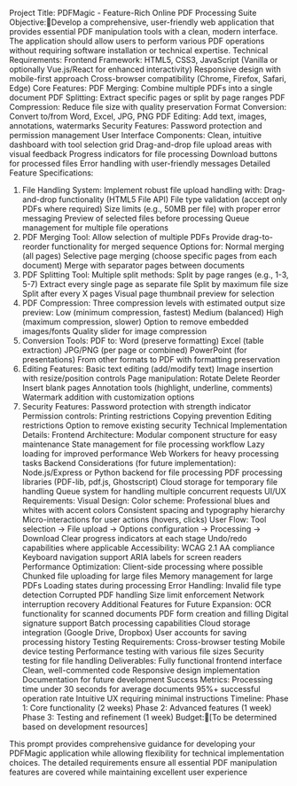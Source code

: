 Project Title: PDFMagic - Feature-Rich Online PDF Processing Suite
Objective:Develop a comprehensive, user-friendly web application that provides essential PDF manipulation tools with a clean, modern interface. The application should allow users to perform various PDF operations without requiring software installation or technical expertise.
Technical Requirements:
Frontend Framework:
HTML5, CSS3, JavaScript (Vanilla or optionally Vue.js/React for enhanced interactivity)
Responsive design with mobile-first approach
Cross-browser compatibility (Chrome, Firefox, Safari, Edge)
Core Features:
PDF Merging: Combine multiple PDFs into a single document
PDF Splitting: Extract specific pages or split by page ranges
PDF Compression: Reduce file size with quality preservation
Format Conversion: Convert to/from Word, Excel, JPG, PNG
PDF Editing: Add text, images, annotations, watermarks
Security Features: Password protection and permission management
User Interface Components:
Clean, intuitive dashboard with tool selection grid
Drag-and-drop file upload areas with visual feedback
Progress indicators for file processing
Download buttons for processed files
Error handling with user-friendly messages
Detailed Feature Specifications:
1. File Handling System:
Implement robust file upload handling with:
Drag-and-drop functionality (HTML5 File API)
File type validation (accept only PDFs where required)
Size limits (e.g., 50MB per file) with proper error messaging
Preview of selected files before processing
Queue management for multiple file operations
2. PDF Merging Tool:
Allow selection of multiple PDFs
Provide drag-to-reorder functionality for merged sequence
Options for:
Normal merging (all pages)
Selective page merging (choose specific pages from each document)
Merge with separator pages between documents
3. PDF Splitting Tool:
Multiple split methods:
Split by page ranges (e.g., 1-3, 5-7)
Extract every single page as separate file
Split by maximum file size
Split after every X pages
Visual page thumbnail preview for selection
4. PDF Compression:
Three compression levels with estimated output size preview:
Low (minimum compression, fastest)
Medium (balanced)
High (maximum compression, slower)
Option to remove embedded images/fonts
Quality slider for image compression
5. Conversion Tools:
PDF to:
Word (preserve formatting)
Excel (table extraction)
JPG/PNG (per page or combined)
PowerPoint (for presentations)
From other formats to PDF with formatting preservation
6. Editing Features:
Basic text editing (add/modify text)
Image insertion with resize/position controls
Page manipulation:
Rotate
Delete
Reorder
Insert blank pages
Annotation tools (highlight, underline, comments)
Watermark addition with customization options
7. Security Features:
Password protection with strength indicator
Permission controls:
Printing restrictions
Copying prevention
Editing restrictions
Option to remove existing security
Technical Implementation Details:
Frontend Architecture:
Modular component structure for easy maintenance
State management for file processing workflow
Lazy loading for improved performance
Web Workers for heavy processing tasks
Backend Considerations (for future implementation):
Node.js/Express or Python backend for file processing
PDF processing libraries (PDF-lib, pdf.js, Ghostscript)
Cloud storage for temporary file handling
Queue system for handling multiple concurrent requests
UI/UX Requirements:
Visual Design:
Color scheme: Professional blues and whites with accent colors
Consistent spacing and typography hierarchy
Micro-interactions for user actions (hovers, clicks)
User Flow:
Tool selection → File upload → Options configuration → Processing → Download
Clear progress indicators at each stage
Undo/redo capabilities where applicable
Accessibility:
WCAG 2.1 AA compliance
Keyboard navigation support
ARIA labels for screen readers
Performance Optimization:
Client-side processing where possible
Chunked file uploading for large files
Memory management for large PDFs
Loading states during processing
Error Handling:
Invalid file type detection
Corrupted PDF handling
Size limit enforcement
Network interruption recovery
Additional Features for Future Expansion:
OCR functionality for scanned documents
PDF form creation and filling
Digital signature support
Batch processing capabilities
Cloud storage integration (Google Drive, Dropbox)
User accounts for saving processing history
Testing Requirements:
Cross-browser testing
Mobile device testing
Performance testing with various file sizes
Security testing for file handling
Deliverables:
Fully functional frontend interface
Clean, well-commented code
Responsive design implementation
Documentation for future development
Success Metrics:
Processing time under 30 seconds for average documents
95%+ successful operation rate
Intuitive UX requiring minimal instructions
Timeline:
Phase 1: Core functionality (2 weeks)
Phase 2: Advanced features (1 week)
Phase 3: Testing and refinement (1 week)
Budget:[To be determined based on development resources]

This prompt provides comprehensive guidance for developing your PDFMagic application while allowing flexibility for technical implementation choices. The detailed requirements ensure all essential PDF manipulation features are covered while maintaining excellent user experience
